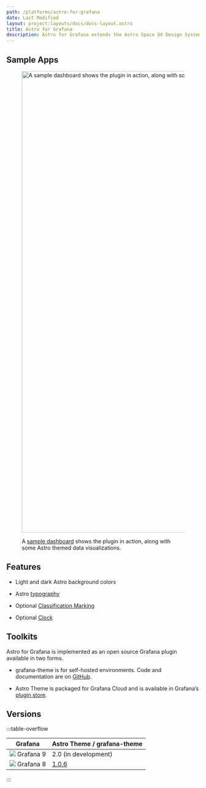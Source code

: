 ```yaml
---
path: /platforms/astro-for-grafana
date: Last Modified
layout: project:layouts/docs/docs-layout.astro
title: Astro for Grafana
description: Astro for Grafana extends the Astro Space UX Design System to the Grafana dashboard environment, offering select Astro colors and components.
---
```

## Sample Apps

<figure>

<a href="https://rocketcom.grafana.net/public-dashboards/2fb84c7af5064b51a2c13578e5567980?orgId=1"><img src="/img/platforms/grafana/grafana-sample-dashboard.webp" alt="A sample dashboard shows the plugin in action, along with some Astro themed data visualizations." loading="lazy" width="2292" height="1204"></a>

<figcaption>A <a href="https://rocketcom.grafana.net/public-dashboards/2fb84c7af5064b51a2c13578e5567980?orgId=1">sample dashboard</a> shows the plugin in action, along with some Astro themed data visualizations.</figcaption>

</figure>

## Features

* Light and dark Astro background colors

* Astro [typography](https://www.astrouxds.com/design-guidelines/typography/)

* Optional [Classification Marking](https://www.astrouxds.com/components/classification-markings/)

* Optional [Clock](https://www.astrouxds.com/components/clock/)

## Toolkits

Astro for Grafana is implemented as an open source Grafana plugin available in two forms.

* grafana-theme is for self-hosted environments. Code and documentation are on [GitHub](https://github.com/RocketCommunicationsInc/grafana-theme).

* Astro Theme is packaged for Grafana Cloud and is available in Grafana’s [plugin store](https://grafana.com/grafana/plugins/rocketcom-astrotheme-panel/).

## Versions
:::table-overflow

| Grafana                                                            | Astro Theme / grafana-theme                                                           |
|--------------------------------------------------------------------|---------------------------------------------------------------------------------------|
| <span>![](/img/platforms/grafana/grafanaIcon.svg) Grafana 9</span> | 2.0 (in development)                                                                  |
| <span>![](/img/platforms/grafana/grafanaIcon.svg) Grafana 8</span> | [1.0.6](https://github.com/RocketCommunicationsInc/grafana-theme/releases/tag/v1.0.6) |

:::
